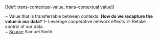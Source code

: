 [[def: trans-contextual-value, trans-contextual value]]

~ Value that is transferrable between contexts. **How do we recapture the value in our data?** 1- Leverage cooperative network effects 2- Retake control of our data.   
~ [Source](https://github.com/SmithSamuelM/Papers/blob/master/presentations/NonconformistKeynoteWeb20200702.pdf) Samuel Smith

